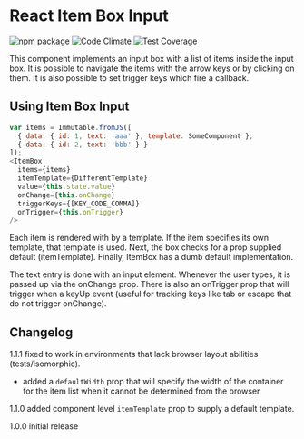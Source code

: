 # React Item Box Input

[![npm package](https://img.shields.io/npm/v/react-item-box-input.svg?style=flat)](https://www.npmjs.org/package/react-item-box-input) [![Code Climate](https://codeclimate.com/github/HurricaneJames/react-item-box-input/badges/gpa.svg)](https://codeclimate.com/github/HurricaneJames/react-item-box-input) [![Test Coverage](https://codeclimate.com/github/HurricaneJames/react-item-box-input/badges/coverage.svg)](https://codeclimate.com/github/HurricaneJames/react-item-box-input)

This component implements an input box with a list of items inside the input box. It is possible to navigate the items with the arrow keys or by clicking on them. It is also possible to set trigger keys which fire a callback.

## Using Item Box Input

````javascript
var items = Immutable.fromJS([
  { data: { id: 1, text: 'aaa' }, template: SomeComponent },
  { data: { id: 2, text: 'bbb' } }
]);
<ItemBox
  items={items}
  itemTemplate={DifferentTemplate}
  value={this.state.value}
  onChange={this.onChange}
  triggerKeys={[KEY_CODE_COMMA]}
  onTrigger={this.onTrigger}
/>
````

Each item is rendered with by a template. If the item specifies its own template, that template is used. Next, the box checks for a prop supplied default (itemTemplate). Finally, ItemBox has a dumb default implementation.

The text entry is done with an input element. Whenever the user types, it is passed up via the onChange prop. There is also an onTrigger prop that will trigger when a keyUp event (useful for tracking keys like tab or escape that do not trigger onChange).

## Changelog

1.1.1 fixed to work in environments that lack browser layout abilities (tests/isomorphic).
  - added a `defaultWidth` prop that will specify the width of the container for the item list when it cannot be determined from the browser

1.1.0 added component level `itemTemplate` prop to supply a default template.

1.0.0 initial release